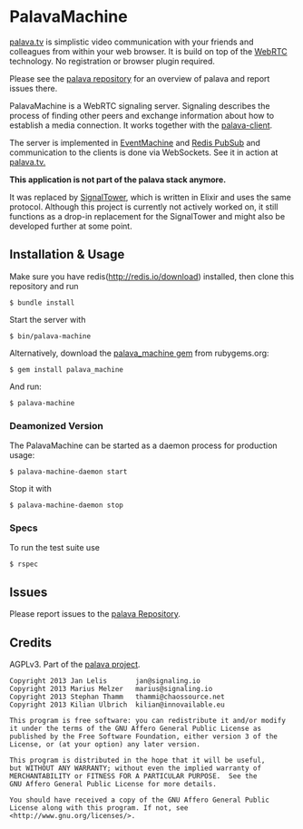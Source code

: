 # PalavaMachine

[palava.tv](https://palava.tv) is simplistic video communication with your friends and colleagues from within your web browser. It is build on top of the [WebRTC](https://webrtc.org/) technology. No registration or browser plugin required.

Please see the [palava repository](https://github.com/palavatv/palava) for an overview of palava and report issues there.

PalavaMachine is a WebRTC signaling server. Signaling describes the process of finding other peers and exchange information about how to establish a media connection. It works together with the [palava-client](https://github.com/palavatv/palava-client).

The server is implemented in [EventMachine](http://rubyeventmachine.com/) and [Redis PubSub](http://redis.io/topics/pubsub) and communication to the clients is done via WebSockets. See it in action at [palava.tv.](https://palava.tv)

**This application is not part of the palava stack anymore.**

It was replaced by [SignalTower](https://github.com/farao/signaltower/), which is written in Elixir and uses the same protocol. Although this project is currently not actively worked on, it still functions as a drop-in replacement for the SignalTower and might also be developed further at some point.

## Installation & Usage

Make sure you have redis(http://redis.io/download) installed, then clone this repository and run

    $ bundle install

Start the server with

    $ bin/palava-machine

Alternatively, download the [palava_machine gem](http://rubygems.org/gems/palava_machine) from rubygems.org:

    $ gem install palava_machine

And run:

    $ palava-machine

### Deamonized Version

The PalavaMachine can be started as a daemon process for production usage:

    $ palava-machine-daemon start

Stop it with

    $ palava-machine-daemon stop

### Specs

To run the test suite use

    $ rspec

## Issues

Please report issues to the [palava Repository](https://github.com/palavatv/palava/issues).

## Credits

AGPLv3. Part of the [palava project](https://palava.tv).

    Copyright 2013 Jan Lelis       jan@signaling.io
    Copyright 2013 Marius Melzer   marius@signaling.io
    Copyright 2013 Stephan Thamm   thammi@chaossource.net
    Copyright 2013 Kilian Ulbrich  kilian@innovailable.eu

    This program is free software: you can redistribute it and/or modify
    it under the terms of the GNU Affero General Public License as
    published by the Free Software Foundation, either version 3 of the
    License, or (at your option) any later version.

    This program is distributed in the hope that it will be useful,
    but WITHOUT ANY WARRANTY; without even the implied warranty of
    MERCHANTABILITY or FITNESS FOR A PARTICULAR PURPOSE.  See the
    GNU Affero General Public License for more details.

    You should have received a copy of the GNU Affero General Public
    License along with this program. If not, see
    <http://www.gnu.org/licenses/>.
